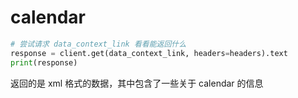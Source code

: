 # calendar

```python
# 尝试请求 data_context_link 看看能返回什么
response = client.get(data_context_link, headers=headers).text
print(response)
```

返回的是 xml 格式的数据，其中包含了一些关于 calendar 的信息

